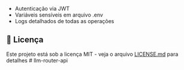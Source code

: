

- Autenticação via JWT
- Variáveis sensíveis em arquivo .env
- Logs detalhados de todas as operações

## 📄 Licença

Este projeto está sob a licença MIT - veja o arquivo [LICENSE.md](LICENSE.md) para detalhes #   l l m - r o u t e r - a p i 
 
 
